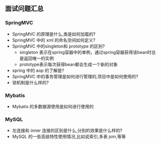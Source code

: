 ## 面试问题汇总

### SpringMVC

* SpringMVC 的原理是什么,类是如何加载的?
* SpringMVC 中的 xml 的命名空间如何定义?
* SpringMVC 中的singleton和 prototype 的区别?
    * singleton 表示在spring容器中的单例，通过spring容器获得该bean时总是返回唯一的实例
    * prototype表示每次获得bean都会生成一个新的对象
* spring 中的 aop 的了解是?
* SpringMVC 中的事务管理是如何进行管理的,项目中是如何使用的?
* 锁机制是什么样的?

### Mybatis
* Mybatis 的多数据源使用是如何进行使用的

### MySQL
* 左连接和 inner 连接的区别是什么,分别的效果是什么样的?
* MySQL 的一些高级特性使用情况,比如说索引,多表 join,等等

